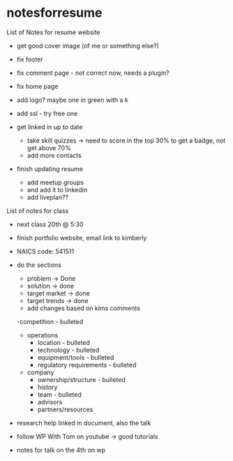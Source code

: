 # notesforresume
List of Notes for resume website

- get good cover image (of me or something else?)
- fix footer
- fix comment page - not correct now, needs a plugin?
- fix home page
- add logo? maybe one in green with a k
- add ssl - try free one

- get linked in up to date
	- take skill quizzes -> need to score in the top 30% to get a badge, not get above 70%
	- add more contacts
- finish updating resume
	- add meetup groups
	- and add it to linkedin
	- add liveplan??
	
List of notes for class

- next class 20th @ 5:30
- finish portfolio website, email link to kimberly
- NAICS code: 541511
- do the sections
	- problem -> Done
	- solution -> done
	- target market -> done
	- target trends -> done
	- add changes based on kims comments

	-competition - bulleted
	- operations 
		- location - bulleted
		- technology - bulleted
		- equipment/tools - bulleted
		- regulatory requirements - bulleted
	- company
		- ownership/structure - bulleted
		- history
		- team - bulleted
		- advisors
		- partners/resources
- research help linked in document, also the talk


- follow WP With Tom on youtube -> good tutorials
- notes for talk on the 4th on wp
